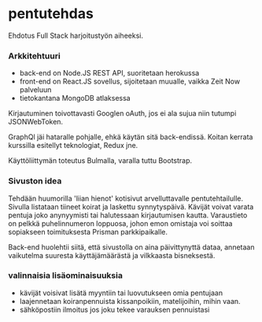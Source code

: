 # pentutehdas
Ehdotus Full Stack harjoitustyön aiheeksi.

### Arkkitehtuuri

- back-end on Node.JS REST API, suoritetaan herokussa
- front-end on React.JS sovellus, sijoitetaan muualle, vaikka Zeit Now palveluun
- tietokantana MongoDB atlaksessa

Kirjautuminen toivottavasti Googlen oAuth, jos ei ala sujua niin tutumpi JSONWebToken.

GraphQl jäi hataralle pohjalle, ehkä käytän sitä back-endissä.
Koitan kerrata kurssilla esitellyt teknologiat, Redux jne.

Käyttöliittymän toteutus Bulmalla, varalla tuttu Bootstrap.

### Sivuston idea

Tehdään huumorilla 'liian hienot' kotisivut arvelluttavalle pentutehtailulle. Sivulla listataan tiineet koirat ja laskettu synnytyspäivä. Kävijät voivat varata pentuja joko anynyymisti tai halutessaan kirjautumisen kautta. Varaustieto on pelkkä puhelinnumeron loppuosa, johon emon omistaja voi soittaa sopiakseen toimituksesta Prisman parkkipaikalle.

Back-end huolehtii siitä, että sivustolla on aina päivittynyttä dataa, annetaan vaikutelma suuresta käyttäjämäärästä ja vilkkaasta bisneksestä.

### valinnaisia lisäominaisuuksia

- kävijät voisivat lisätä myyntiin tai luovutukseen omia pentujaan
- laajennetaan koiranpennuista kissanpoikiin, matelijoihin, mihin vaan.
- sähköpostiin ilmoitus jos joku tekee varauksen pennuistasi
